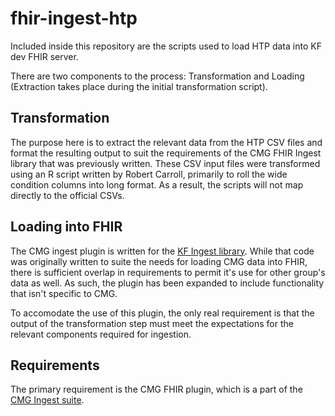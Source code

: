 # fhir-ingest-htp
Included inside this repository are the scripts used to load HTP data into KF dev FHIR server.

There are two components to the process: Transformation and Loading (Extraction takes place during the initial transformation script). 

## Transformation
The purpose here is to extract the relevant data from the HTP CSV files and format the resulting output to suit the requirements of the CMG FHIR Ingest library that was previously written. These CSV input files were transformed using an R script written by Robert Carroll, primarily to roll the wide condition columns into long format. As a result, the scripts will not map directly to the official CSVs. 

## Loading into FHIR
The CMG ingest plugin is written for the [KF Ingest library](https://github.com/kids-first/kf-lib-data-ingest). While that code was originally written to suite the needs for loading CMG data into FHIR, there is sufficient overlap in requirements to permit it's use for other group's data as well. As such, the plugin has been expanded to include functionality that isn't specific to CMG. 

To accomodate the use of this plugin, the only real requirement is that the output of the transformation step must meet the expectations for the relevant components required for ingestion. 

## Requirements
The primary requirement is the CMG FHIR plugin, which is a part of the [CMG Ingest suite](https://github.com/anvilproject/cmg-data-ingest). 

